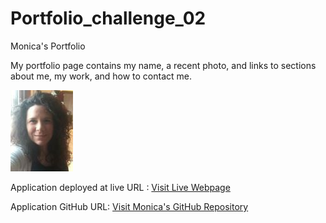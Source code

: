 # Portfolio_challenge_02
Monica's Portfolio

My portfolio page contains my name, a recent photo, and links to sections about me, my work, and how to contact me.

<img src="./assets/images/profile.jpg" alt="Monica's Portfolio" />


Application deployed at live URL : <a href="https://monicadolce.github.io/Portfolio_challenge_02/"> Visit Live Webpage</a>

Application GitHub URL: <a href= "https://github.com/monicadolce/Portfolio_challenge_02"> Visit Monica's GitHub Repository</a> 
